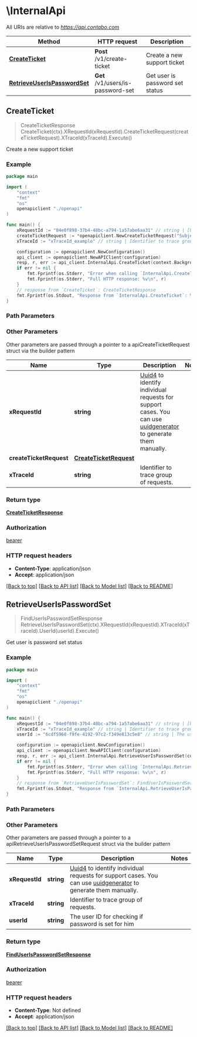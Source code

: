 # \InternalApi

All URIs are relative to *https://api.contabo.com*

Method | HTTP request | Description
------------- | ------------- | -------------
[**CreateTicket**](InternalApi.md#CreateTicket) | **Post** /v1/create-ticket | Create a new support ticket
[**RetrieveUserIsPasswordSet**](InternalApi.md#RetrieveUserIsPasswordSet) | **Get** /v1/users/is-password-set | Get user is password set status



## CreateTicket

> CreateTicketResponse CreateTicket(ctx).XRequestId(xRequestId).CreateTicketRequest(createTicketRequest).XTraceId(xTraceId).Execute()

Create a new support ticket



### Example

```go
package main

import (
    "context"
    "fmt"
    "os"
    openapiclient "./openapi"
)

func main() {
    xRequestId := "04e0f898-37b4-48bc-a794-1a57abe6aa31" // string | [Uuid4](https://en.wikipedia.org/wiki/Universally_unique_identifier#Version_4_(random)) to identify individual requests for support cases. You can use [uuidgenerator](https://www.uuidgenerator.net/version4) to generate them manually.
    createTicketRequest := *openapiclient.NewCreateTicketRequest("Subject", "Note") // CreateTicketRequest | 
    xTraceId := "xTraceId_example" // string | Identifier to trace group of requests. (optional)

    configuration := openapiclient.NewConfiguration()
    api_client := openapiclient.NewAPIClient(configuration)
    resp, r, err := api_client.InternalApi.CreateTicket(context.Background()).XRequestId(xRequestId).CreateTicketRequest(createTicketRequest).XTraceId(xTraceId).Execute()
    if err != nil {
        fmt.Fprintf(os.Stderr, "Error when calling `InternalApi.CreateTicket``: %v\n", err)
        fmt.Fprintf(os.Stderr, "Full HTTP response: %v\n", r)
    }
    // response from `CreateTicket`: CreateTicketResponse
    fmt.Fprintf(os.Stdout, "Response from `InternalApi.CreateTicket`: %v\n", resp)
}
```

### Path Parameters



### Other Parameters

Other parameters are passed through a pointer to a apiCreateTicketRequest struct via the builder pattern


Name | Type | Description  | Notes
------------- | ------------- | ------------- | -------------
 **xRequestId** | **string** | [Uuid4](https://en.wikipedia.org/wiki/Universally_unique_identifier#Version_4_(random)) to identify individual requests for support cases. You can use [uuidgenerator](https://www.uuidgenerator.net/version4) to generate them manually. | 
 **createTicketRequest** | [**CreateTicketRequest**](CreateTicketRequest.md) |  | 
 **xTraceId** | **string** | Identifier to trace group of requests. | 

### Return type

[**CreateTicketResponse**](CreateTicketResponse.md)

### Authorization

[bearer](../README.md#bearer)

### HTTP request headers

- **Content-Type**: application/json
- **Accept**: application/json

[[Back to top]](#) [[Back to API list]](../README.md#documentation-for-api-endpoints)
[[Back to Model list]](../README.md#documentation-for-models)
[[Back to README]](../README.md)


## RetrieveUserIsPasswordSet

> FindUserIsPasswordSetResponse RetrieveUserIsPasswordSet(ctx).XRequestId(xRequestId).XTraceId(xTraceId).UserId(userId).Execute()

Get user is password set status



### Example

```go
package main

import (
    "context"
    "fmt"
    "os"
    openapiclient "./openapi"
)

func main() {
    xRequestId := "04e0f898-37b4-48bc-a794-1a57abe6aa31" // string | [Uuid4](https://en.wikipedia.org/wiki/Universally_unique_identifier#Version_4_(random)) to identify individual requests for support cases. You can use [uuidgenerator](https://www.uuidgenerator.net/version4) to generate them manually.
    xTraceId := "xTraceId_example" // string | Identifier to trace group of requests. (optional)
    userId := "6cdf5968-f9fe-4192-97c2-f349e813c5e8" // string | The user ID for checking if password is set for him (optional)

    configuration := openapiclient.NewConfiguration()
    api_client := openapiclient.NewAPIClient(configuration)
    resp, r, err := api_client.InternalApi.RetrieveUserIsPasswordSet(context.Background()).XRequestId(xRequestId).XTraceId(xTraceId).UserId(userId).Execute()
    if err != nil {
        fmt.Fprintf(os.Stderr, "Error when calling `InternalApi.RetrieveUserIsPasswordSet``: %v\n", err)
        fmt.Fprintf(os.Stderr, "Full HTTP response: %v\n", r)
    }
    // response from `RetrieveUserIsPasswordSet`: FindUserIsPasswordSetResponse
    fmt.Fprintf(os.Stdout, "Response from `InternalApi.RetrieveUserIsPasswordSet`: %v\n", resp)
}
```

### Path Parameters



### Other Parameters

Other parameters are passed through a pointer to a apiRetrieveUserIsPasswordSetRequest struct via the builder pattern


Name | Type | Description  | Notes
------------- | ------------- | ------------- | -------------
 **xRequestId** | **string** | [Uuid4](https://en.wikipedia.org/wiki/Universally_unique_identifier#Version_4_(random)) to identify individual requests for support cases. You can use [uuidgenerator](https://www.uuidgenerator.net/version4) to generate them manually. | 
 **xTraceId** | **string** | Identifier to trace group of requests. | 
 **userId** | **string** | The user ID for checking if password is set for him | 

### Return type

[**FindUserIsPasswordSetResponse**](FindUserIsPasswordSetResponse.md)

### Authorization

[bearer](../README.md#bearer)

### HTTP request headers

- **Content-Type**: Not defined
- **Accept**: application/json

[[Back to top]](#) [[Back to API list]](../README.md#documentation-for-api-endpoints)
[[Back to Model list]](../README.md#documentation-for-models)
[[Back to README]](../README.md)

